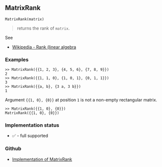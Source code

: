 ## MatrixRank

```
MatrixRank(matrix)
```

> returns the rank of `matrix`.
 
See
* [Wikipedia - Rank (linear algebra](https://en.wikipedia.org/wiki/Rank_%28linear_algebra%29)

### Examples

```
>> MatrixRank({{1, 2, 3}, {4, 5, 6}, {7, 8, 9}})
2
>> MatrixRank({{1, 1, 0}, {1, 0, 1}, {0, 1, 1}})
3
>> MatrixRank({{a, b}, {3 a, 3 b}})
1
```

Argument `{{1, 0}, {0}}` at position `1` is not a non-empty rectangular matrix.
```
>> MatrixRank({{1, 0}, {0}})
MatrixRank({{1, 0}, {0}})
```






### Implementation status

* &#x2705; - full supported

### Github

* [Implementation of MatrixRank](https://github.com/axkr/symja_android_library/blob/master/symja_android_library/matheclipse-core/src/main/java/org/matheclipse/core/builtin/LinearAlgebra.java#L3879) 
